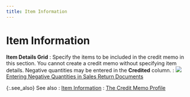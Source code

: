 ```yaml
---
title: Item Information
---
```


# Item Information


**Item Details Grid**
: Specify the items to be included in the credit memo in this section. You cannot create a credit memo without specifying item details. Negative quantities may be entered in the **Credited** column.
: ![]({{site.sp_baseurl}}/img/lens.gif)[Entering Negative Quantities in Sales Return Documents]({{site.sp_baseurl}}/sales-ret-docs/sales-ret-doc/contents/item-info/details/add-kits/entering_negative_quantities_in_sales_return_documents.html)


{:.see_also}
See also
: [Item Information]({{site.sp_baseurl}}/sales-ret-docs/sales-ret-doc/common-opts/items/item_information_common_sales_document_options_sales_return_document_content.html)
: [The Credit Memo Profile]({{site.sp_baseurl}}/sales-ret-docs/cms/create-cm/create-new-cm/the_credit_memo_profile.html)
